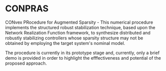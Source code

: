 # CONPRAS

CONvex PRocedure for Augmented Sparsity - This numerical procedure implements the structured robust stabilization technique, based upon the Network Realization Function framework, to synthesize distributed and robustly stabilizing controllers whose sparsity structure may not be obtained by employing the target system's nominal model.

The procedure is currently in its prototype stage and, currently, only a brief demo is provided in order to highlight the efffectiveness and potential of the proposed approach.
